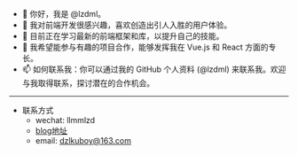 -  👋 你好，我是 @lzdml。
-  👀 我对前端开发很感兴趣，喜欢创造出引人入胜的用户体验。
-  🌱 目前正在学习最新的前端框架和库，以提升自己的技能。
-  💞️ 我希望能参与有趣的项目合作，能够发挥我在 Vue.js 和 React 方面的专长。
-  📫 如何联系我：你可以通过我的 GitHub 个人资料 (@lzdml) 来联系我。欢迎与我取得联系，探讨潜在的合作机会。


----------

- 联系方式
  - wechat: llmmlzd
  -  [blog地址](https://du_zhao_lin.gitee.io/vitepress-template/)
  -  email: dzlkuboy@163.com

<!---
lzdml/lzdml is a ✨ special ✨ repository because its `README.md` (this file) appears on your GitHub profile.
You can click the Preview link to take a look at your changes.
--->
